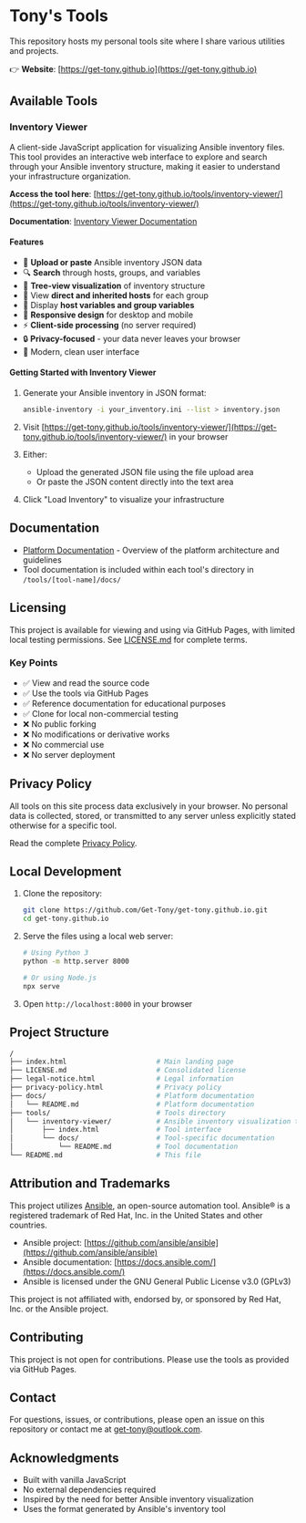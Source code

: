 # Tony's Tools

This repository hosts my personal tools site where I share various utilities and projects.

👉 **Website**: [https://get-tony.github.io](https://get-tony.github.io)

## Available Tools

### Inventory Viewer

A client-side JavaScript application for visualizing Ansible inventory files. This tool provides an interactive web interface to explore and search through your Ansible inventory structure, making it easier to understand your infrastructure organization.

**Access the tool here**: [https://get-tony.github.io/tools/inventory-viewer/](https://get-tony.github.io/tools/inventory-viewer/)

**Documentation**: [Inventory Viewer Documentation](tools/inventory-viewer/docs/README.md)

#### Features

- 📁 **Upload or paste** Ansible inventory JSON data
- 🔍 **Search** through hosts, groups, and variables
- 🌳 **Tree-view visualization** of inventory structure
- 👥 View **direct and inherited hosts** for each group
- 🔑 Display **host variables and group variables**
- 📱 **Responsive design** for desktop and mobile
- ⚡ **Client-side processing** (no server required)
- 🔒 **Privacy-focused** - your data never leaves your browser
- 🎨 Modern, clean user interface

#### Getting Started with Inventory Viewer

1. Generate your Ansible inventory in JSON format:

   ```bash
   ansible-inventory -i your_inventory.ini --list > inventory.json
   ```

2. Visit [https://get-tony.github.io/tools/inventory-viewer/](https://get-tony.github.io/tools/inventory-viewer/) in your browser

3. Either:
   - Upload the generated JSON file using the file upload area
   - Or paste the JSON content directly into the text area

4. Click "Load Inventory" to visualize your infrastructure

## Documentation

- [Platform Documentation](docs/README.md) - Overview of the platform architecture and guidelines
- Tool documentation is included within each tool's directory in `/tools/[tool-name]/docs/`

## Licensing

This project is available for viewing and using via GitHub Pages, with limited local testing permissions. See [LICENSE.md](LICENSE.md) for complete terms.

### Key Points

- ✅ View and read the source code
- ✅ Use the tools via GitHub Pages
- ✅ Reference documentation for educational purposes
- ✅ Clone for local non-commercial testing
- ❌ No public forking
- ❌ No modifications or derivative works
- ❌ No commercial use
- ❌ No server deployment

## Privacy Policy

All tools on this site process data exclusively in your browser. No personal data is collected, stored, or transmitted to any server unless explicitly stated otherwise for a specific tool.

Read the complete [Privacy Policy](https://get-tony.github.io/privacy-policy.html).

## Local Development

1. Clone the repository:

   ```bash
   git clone https://github.com/Get-Tony/get-tony.github.io.git
   cd get-tony.github.io
   ```

2. Serve the files using a local web server:

   ```bash
   # Using Python 3
   python -m http.server 8000

   # Or using Node.js
   npx serve
   ```

3. Open `http://localhost:8000` in your browser

## Project Structure

```bash
/
├── index.html                      # Main landing page
├── LICENSE.md                      # Consolidated license
├── legal-notice.html               # Legal information
├── privacy-policy.html             # Privacy policy
├── docs/                           # Platform documentation
│   └── README.md                   # Platform documentation
├── tools/                          # Tools directory
│   └── inventory-viewer/           # Ansible inventory visualization tool
│       ├── index.html              # Tool interface
│       └── docs/                   # Tool-specific documentation
│           └── README.md           # Tool documentation
└── README.md                       # This file
```

## Attribution and Trademarks

This project utilizes [Ansible](https://www.ansible.com/), an open-source automation tool. Ansible® is a registered trademark of Red Hat, Inc. in the United States and other countries.

- Ansible project: [https://github.com/ansible/ansible](https://github.com/ansible/ansible)
- Ansible documentation: [https://docs.ansible.com/](https://docs.ansible.com/)
- Ansible is licensed under the GNU General Public License v3.0 (GPLv3)

This project is not affiliated with, endorsed by, or sponsored by Red Hat, Inc. or the Ansible project.

## Contributing

This project is not open for contributions. Please use the tools as provided via GitHub Pages.

## Contact

For questions, issues, or contributions, please open an issue on this repository or contact me at <get-tony@outlook.com>.

## Acknowledgments

- Built with vanilla JavaScript
- No external dependencies required
- Inspired by the need for better Ansible inventory visualization
- Uses the format generated by Ansible's inventory tool
